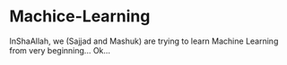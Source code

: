 # Machice-Learning
InShaAllah, we (Sajjad and Mashuk) are trying to learn Machine Learning from very beginning... Ok...
